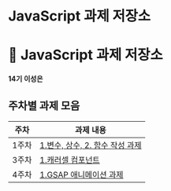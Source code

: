 # JavaScript 과제 저장소

# 📂 JavaScript 과제 저장소
#### 14기 이성은

## 주차별 과제 모음

|주차|과제 내용|
|---|---|
|1주차|[1.변수, 상수, 2. 함수 작성 과제](./md/week1.md)|
|3주차|[1.캐러셀 컴포넌트](./md/week3.md)|
|4주차|[1.GSAP 애니메이션 과제](./md/week4.md)|